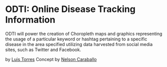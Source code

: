 # ODTI: Online Disease Tracking Information

ODTI will power the creation of Choropleth maps and graphics representing the usage of a particular keyword or hashtag pertaining to a specific disease in the area specified utilizing data harvested from social media sites, such as Twitter and Facebook.

by [Luis Torres](http://dreamfactorypr.com/)
Concept by [Nelson Caraballo](mailto:necv21@gmail.com)